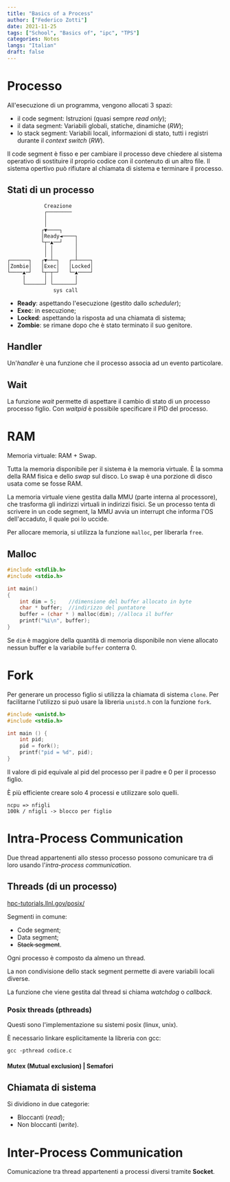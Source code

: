```yaml
---
title: "Basics of a Process"
author: ["Federico Zotti"]
date: 2021-11-25
tags: ["School", "Basics of", "ipc", "TPS"]
categories: Notes
langs: "Italian"
draft: false
---
```


# Processo
All'esecuzione di un programma, vengono allocati 3 spazi:

- il code segment: Istruzioni (quasi sempre _read only_);
- il data segment: Variabili globali, statiche, dinamiche (_RW_);
- lo stack segment: Variabili locali, informazioni di stato, tutti i registri durante il _context switch_ (_RW_).

Il code segment è fisso e per cambiare il processo deve chiedere al sistema operativo di sostituire il proprio codice con il contenuto di un altro file.
Il sistema opertivo può rifiutare al chiamata di sistema e terminare il processo.

## Stati di un processo
```
            Creazione
            ┌────────
            │
            │
           ┌▼────┐
           │Ready◄────┐
           └┬─▲──┘    │
            │ │       │
            │ │       │
┌──────┐   ┌▼─┴─┐   ┌─┴────┐
│Zombie│   │Exec│   │Locked│
└────▲─┘   └┬─┬─┘   └─▲────┘
     │      │ │       │
     └──────┘ └───────┘
               sys call
```

- **Ready**: aspettando l'esecuzione (gestito dallo _scheduler_);
- **Exec**: in esecuzione;
- **Locked**: aspettando la risposta ad una chiamata di sistema;
- **Zombie**: se rimane dopo che è stato terminato il suo genitore.

## Handler
Un'_handler_ è una funzione che il processo associa ad un evento particolare.

## Wait
La funzione _wait_ permette di aspettare il cambio di stato di un processo processo figlio.
Con _waitpid_ è possibile specificare il PID del processo.

# RAM
Memoria virtuale: RAM + Swap.

Tutta la memoria disponibile per il sistema è la memoria virtuale.
È la somma della RAM fisica e dello _swap_ sul disco.
Lo swap è una porzione di disco usata come se fosse RAM.

La memoria virtuale viene gestita dalla MMU (parte interna al processore), che trasforma gli indirizzi virtuali in indirizzi fisici.
Se un processo tenta di scrivere in un code segment, la MMU avvia un interrupt che informa l'OS dell'accaduto, il quale poi lo uccide.

Per allocare memoria, si utilizza la funzione `malloc`, per liberarla `free`.

## Malloc
```c
#include <stdlib.h>
#include <stdio.h>

int main()
{
	int dim = 5;	//dimensione del buffer allocato in byte
	char * buffer;	//indirizzo del puntatore
	buffer = (char * ) malloc(dim);	//alloca il buffer
	printf("%i\n", buffer);
}
```

Se `dim` è maggiore della quantità di memoria disponibile non viene allocato nessun buffer e la variabile `buffer` conterra $0$.

# Fork
Per generare un processo figlio si utilizza la chiamata di sistema `clone`.
Per facilitarne l'utilizzo si può usare la libreria `unistd.h` con la funzione `fork`.

```c
#include <unistd.h>
#include <stdio.h>

int main () {
	int pid;
	pid = fork();
	printf("pid = %d", pid);
}
```

Il valore di pid equivale al pid del processo per il padre e $0$ per il processo figlio.

È più efficiente creare solo 4 processi e utilizzare solo quelli.

```
ncpu => nfigli
100k / nfigli -> blocco per figlio
```

# Intra-Process Communication
Due thread appartenenti allo stesso processo possono comunicare tra di loro usando l'_intra-process communication_.

## Threads (di un processo)
[hpc-tutorials.llnl.gov/posix/](https://hpc-tutorials.llnl.gov/posix/)

Segmenti in comune:
- Code segment;
- Data segment;
- ~~Stack segment~~.

Ogni processo è composto da almeno un thread.

La non condivisione dello stack segment permette di avere variabili locali diverse.

La funzione che viene gestita dal thread si chiama _watchdog_ o _callback_.

### Posix threads (pthreads)
Questi sono l'implementazione su sistemi posix (linux, unix).

È necessario linkare esplicitamente la libreria con gcc:
```
gcc -pthread codice.c
```

#### Mutex (Mutual exclusion) | Semafori


## Chiamata di sistema
Si dividiono in due categorie:
- Bloccanti (_read_);
- Non bloccanti (_write_).

# Inter-Process Communication
Comunicazione tra thread appartenenti a processi diversi tramite **Socket**.